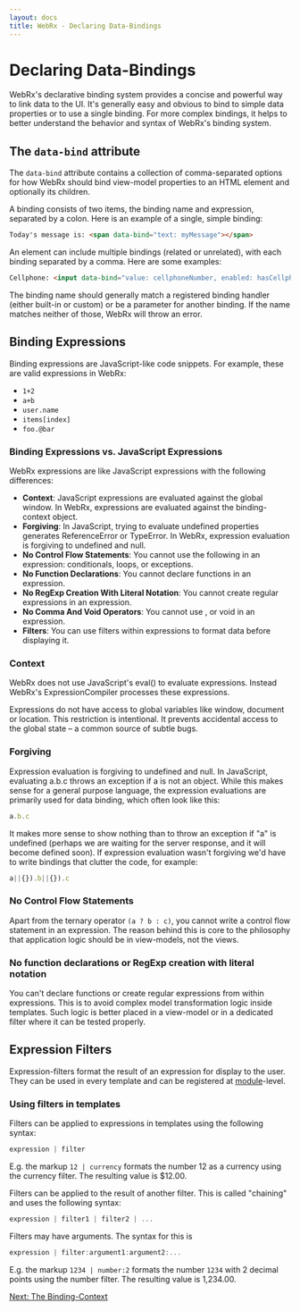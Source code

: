 ```yaml
---
layout: docs
title: WebRx - Declaring Data-Bindings
---
```

# Declaring Data-Bindings

WebRx's declarative binding system provides a concise and powerful way to link data to the UI. 
It's generally easy and obvious to bind to simple data properties or to use a single binding. 
For more complex bindings, it helps to better understand the behavior and syntax of WebRx's binding system.

## The <code>data-bind</code> attribute

The <code>data-bind</code> attribute contains a collection of comma-separated options for how WebRx should bind view-model properties
to an HTML element and optionally its children. 

A binding consists of two items, the binding name and expression, separated by a colon. Here is an example of a single, simple binding:

```html
Today's message is: <span data-bind="text: myMessage"></span>
```

An element can include multiple bindings (related or unrelated), with each binding separated by a comma. Here are some examples:
 
```html
Cellphone: <input data-bind="value: cellphoneNumber, enabled: hasCellphone" />
```

The binding name should generally match a registered binding handler (either built-in or custom) or be a parameter for another binding. If the name matches neither of those, WebRx will throw an error.

## <a id="topic-binding-expressions"></a>Binding Expressions

Binding expressions are JavaScript-like code snippets. For example, these are valid expressions in WebRx:

- <code>1+2</code>
- <code>a+b</code>
- <code>user.name</code>
- <code>items[index]</code>
- <code>foo.@bar</code>

### Binding Expressions vs. JavaScript Expressions

WebRx expressions are like JavaScript expressions with the following differences:

- **Context**: JavaScript expressions are evaluated against the global window. In WebRx, expressions are evaluated against the binding-context object.
- **Forgiving**: In JavaScript, trying to evaluate undefined properties generates ReferenceError or TypeError. In WebRx, expression evaluation is forgiving to undefined and null.
- **No Control Flow Statements**: You cannot use the following in an expression: conditionals, loops, or exceptions.
- **No Function Declarations**: You cannot declare functions in an expression.
- **No RegExp Creation With Literal Notation**: You cannot create regular expressions in an expression.
- **No Comma And Void Operators**: You cannot use , or void in an expression.
- **Filters**: You can use filters within expressions to format data before displaying it.

### Context

WebRx does not use JavaScript's eval() to evaluate expressions. Instead WebRx's ExpressionCompiler processes these expressions.

Expressions do not have access to global variables like window, document or location. This restriction is intentional. It prevents accidental access to the global state – a common source of subtle bugs.

### Forgiving

Expression evaluation is forgiving to undefined and null. In JavaScript, evaluating a.b.c throws an exception if a is not an object. While this makes sense for a general purpose language, the expression evaluations are primarily used for data binding, which often look like this:

```javascript
a.b.c
```

It makes more sense to show nothing than to throw an exception if "a" is undefined (perhaps we are waiting for the server response, and it will become defined soon). If expression evaluation wasn't forgiving we'd have to write bindings that clutter the code, for example:

```javascript
a||{}).b||{}).c
```

### No Control Flow Statements

Apart from the ternary operator <code>(a ? b : c)</code>, you cannot write a control flow statement in an expression. 
The reason behind this is core to the philosophy that application logic should be in view-models, not the views. 

### No function declarations or RegExp creation with literal notation

You can't declare functions or create regular expressions from within expressions. This is to avoid complex model 
transformation logic inside templates. Such logic is better placed in a view-model or in a dedicated filter where it can be tested properly. 

## <a id="topic-expression-filters"></a>Expression Filters

Expression-filters format the result of an expression for display to the user. They can be used in every template 
and can be registered at [module](/docs/module-overview.html)-level.

### Using filters in templates

Filters can be applied to expressions in templates using the following syntax:

```javascript
expression | filter
```

E.g. the markup <code>12 | currency</code> formats the number 12 as a currency using the currency filter. The resulting value is $12.00.

Filters can be applied to the result of another filter. This is called "chaining" and uses the following syntax:

```javascript
expression | filter1 | filter2 | ...
```

Filters may have arguments. The syntax for this is

```javascript
expression | filter:argument1:argument2:...
```

E.g. the markup <code>1234 | number:2</code> formats the number <code>1234</code> with 2 decimal points using the number filter. The resulting value is 1,234.00.

<!-- ### Built-in filters

- <code>currency</code>: Formats a number as a currency (ie $1,234.56). When no currency symbol is provided, default symbol for current locale is used.
-->

<a class="next-topic" href="/docs/binding-context.html">Next: The Binding-Context</a>